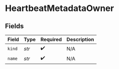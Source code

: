 # HeartbeatMetadataOwner


## Fields

| Field              | Type               | Required           | Description        |
| ------------------ | ------------------ | ------------------ | ------------------ |
| `kind`             | *str*              | :heavy_check_mark: | N/A                |
| `name`             | *str*              | :heavy_check_mark: | N/A                |